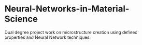 # Neural-Networks-in-Material-Science
Dual degree project work on microstructure creation using defined properties and Neural Network techniques.
